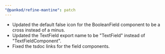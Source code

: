 ```yaml
---
"@pankod/refine-mantine": patch
---
```


- Updated the default false icon for the BooleanField component to be a cross instead of a minus.
- Updated the TextField export name to be "TextField" instead of "TextFieldComponent".
- Fixed the tsdoc links for the field components.
